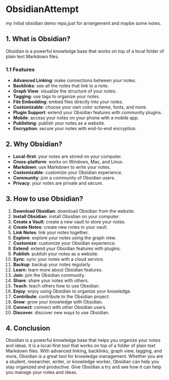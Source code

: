 # ObsidianAttempt
my initial obsidian demo repo,just for arrangement and maybe some notes.

## 1. What is Obsidian?
Obsidian is a powerful knowledge base that works on top of a local folder of plain text Markdown files.
### 1.1 Features
- **Advanced Linking**: make connections between your notes.
- **Backlinks**: see all the notes that link to a note.
- **Graph View**: visualize the structure of your notes.
- **Tagging**: use tags to organize your notes.
- **File Embedding**: embed files directly into your notes.
- **Customizable**: choose your own color scheme, fonts, and more.
- **Plugin Support**: extend your Obsidian features with community plugins.
- **Mobile**: access your notes on your phone with a mobile app.
- **Publishing**: publish your notes as a website.
- **Encryption**: secure your notes with end-to-end encryption.

## 2. Why Obsidian?
- **Local-first**: your notes are stored on your computer.
- **Cross-platform**: works on Windows, Mac, and Linux.
- **Markdown**: use Markdown to write your notes.
- **Customizable**: customize your Obsidian experience.
- **Community**: join a community of Obsidian users.
- **Privacy**: your notes are private and secure.

## 3. How to use Obsidian?
1. **Download Obsidian**: download Obsidian from the website.
2. **Install Obsidian**: install Obsidian on your computer.
3. **Create a Vault**: create a new vault to store your notes.
4. **Create Notes**: create new notes in your vault.
5. **Link Notes**: link your notes together.
6. **Explore**: explore your notes using the graph view.
7. **Customize**: customize your Obsidian experience.
8. **Extend**: extend your Obsidian features with plugins.
9. **Publish**: publish your notes as a website.
10. **Sync**: sync your notes with a cloud service.
11. **Backup**: backup your notes regularly.
12. **Learn**: learn more about Obsidian features.
13. **Join**: join the Obsidian community.
14. **Share**: share your notes with others.
15. **Teach**: teach others how to use Obsidian.
16. **Enjoy**: enjoy using Obsidian to organize your knowledge.
17. **Contribute**: contribute to the Obsidian project.
18. **Grow**: grow your knowledge with Obsidian.
19. **Connect**: connect with other Obsidian users.
20. **Discover**: discover new ways to use Obsidian.

## 4. Conclusion
Obsidian is a powerful knowledge base that helps you organize your notes and ideas. It is a local-first tool that works on top of a folder of plain text Markdown files. With advanced linking, backlinks, graph view, tagging, and more, Obsidian is a great tool for knowledge management. Whether you are a student, researcher, writer, or knowledge worker, Obsidian can help you stay organized and productive. Give Obsidian a try and see how it can help you manage your notes and ideas.

